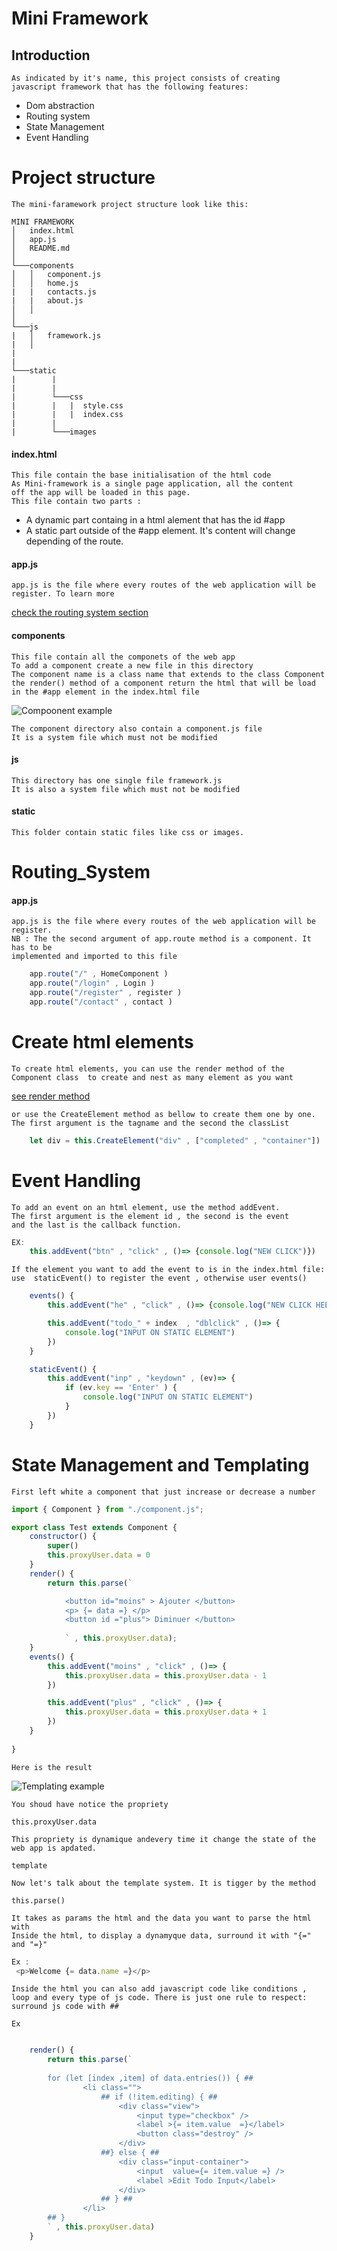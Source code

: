 # Mini Framework

## Introduction

    As indicated by it's name, this project consists of creating javascript framework that has the following features:

- Dom abstraction 
- Routing system
- State Management
- Event Handling


# Project structure
    The mini-faramework project structure look like this:

```
MINI FRAMEWORK
│   index.html    
│   app.js    
│   README.md
│
└───components
│   │   component.js
│   │   home.js
|   |   contacts.js
|   |   about.js
│   │
│   
└───js
|   │   framework.js
|   │   
|
|
└───static
|        |
|        |
|        └───css
|        |   |  style.css
|        |   |  index.css
|        |      
|        └───images
```
#### index.html
    This file contain the base initialisation of the html code 
    As Mini-framework is a single page application, all the content
    off the app will be loaded in this page.
    This file contain two parts :
- A dynamic part containg in a html alement that has the id #app    
- A static part outside of the #app element. It's content will change depending of the route.

#### app.js
    app.js is the file where every routes of the web application will be register. To learn more 
[ check the routing system section ](#routing_system)



#### components
    This file contain all the componets of the web app
    To add a component create a new file in this directory
    The component name is a class name that extends to the class Component
    the render() method of a component return the html that will be load in the #app element in the index.html file
![Compoonent example](/static/images/homecomp.png)
    
    The component directory also contain a component.js file
    It is a system file which must not be modified

#### js 
    This directory has one single file framework.js
    It is also a system file which must not be modified

#### static
    This folder contain static files like css or images.


# Routing_System
#### app.js
    app.js is the file where every routes of the web application will be register.
    NB : The the second argument of app.route method is a component. It has to be 
    implemented and imported to this file

```javascript
    app.route("/" , HomeComponent )
    app.route("/login" , Login )
    app.route("/register" , register )
    app.route("/contact" , contact )
```


# Create html elements
    To create html elements, you can use the render method of the Component class  to create and nest as many element as you want
[ see render method ](#components)

    or use the CreateElement method as bellow to create them one by one.
    The first argument is the tagname and the second the classList
```javascript
    let div = this.CreateElement("div" , ["completed" , "container"])
```

# Event Handling
    To add an event on an html element, use the method addEvent.
    The first argument is the element id , the second is the event 
    and the last is the callback function.
```javascript
EX:
    this.addEvent("btn" , "click" , ()=> {console.log("NEW CLICK")})

```
    If the element you want to add the event to is in the index.html file: 
    use  staticEvent() to register the event , otherwise user events()

```javascript
    events() {
        this.addEvent("he" , "click" , ()=> {console.log("NEW CLICK HEEE")})

        this.addEvent("todo_" + index  , "dblclick" , ()=> {
            console.log("INPUT ON STATIC ELEMENT")
        })
    }

    staticEvent() {
        this.addEvent("inp" , "keydown" , (ev)=> {
            if (ev.key == 'Enter' ) {
                console.log("INPUT ON STATIC ELEMENT")
            }
        })
    }

```

# State Management and Templating
    First left white a component that just increase or decrease a number
```javascript
import { Component } from "./component.js";

export class Test extends Component {
    constructor() {
        super()
        this.proxyUser.data = 0
    }
    render() {
        return this.parse(`

            <button id="moins" > Ajouter </button>
            <p> {= data =} </p>
            <button id ="plus"> Diminuer </button>
            
            ` , this.proxyUser.data);
    }
    events() {
        this.addEvent("moins" , "click" , ()=> {
            this.proxyUser.data = this.proxyUser.data - 1
        })

        this.addEvent("plus" , "click" , ()=> {
            this.proxyUser.data = this.proxyUser.data + 1
        })
    }
   
}

```
    Here is the result
![Templating example](/static/images/res.gif)

    You shoud have notice the propriety 
```this.proxyUser.data``` 

    This propriety is dynamique andevery time it change the state of the web app is apdated.

```template```

    Now let's talk about the template system. It is tigger by the method
```this.parse()```

    It takes as params the html and the data you want to parse the html with
    Inside the html, to display a dynamyque data, surround it with "{=" and "=}"
```javascript
Ex : 
 <p>Welcome {= data.name =}</p>
```

    Inside the html you can also add javascript code like conditions , loop and every type of js code. There is just one rule to respect: surround js code with ##
```Ex```
```javascript

    render() {
        return this.parse(`
        
        for (let [index ,item] of data.entries()) { ##    
                <li class="">
                    ## if (!item.editing) { ##
                        <div class="view">
                            <input type="checkbox" />
                            <label >{= item.value  =}</label>
                            <button class="destroy" />
                        </div>
                    ##} else { ##
                        <div class="input-container">
                            <input  value={= item.value =} />
                            <label >Edit Todo Input</label>
                        </div>
                    ## } ##
                </li>
        ## } 
        ` , this.proxyUser.data)
    }
```